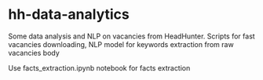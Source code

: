 # hh-data-analytics
Some data analysis and NLP on vacancies from HeadHunter. Scripts for fast vacancies downloading, NLP model for keywords extraction from raw vacancies body

Use facts_extraction.ipynb notebook for facts extraction
